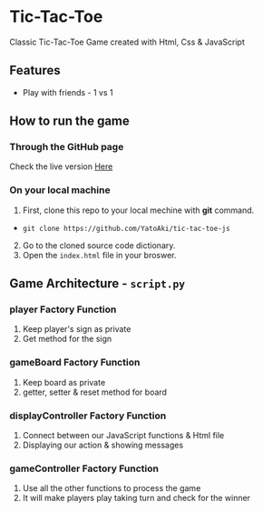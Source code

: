 # Tic-Tac-Toe

Classic Tic-Tac-Toe Game created with Html, Css & JavaScript

## Features

* Play with friends - 1 vs 1

## How to run the game

### Through the GitHub page

Check the live version <a href="https://yatoaki.github.io/tic-tac-toe-js/">Here</a>

### On your local machine

1. First, clone this repo to your local mechine with __git__ command.
* `git clone https://github.com/YatoAki/tic-tac-toe-js`
2. Go to the cloned source code dictionary.
3. Open the `index.html` file in your broswer.

## Game Architecture - `script.py`

### player Factory Function

1. Keep player's sign as private
2. Get method for the sign

### gameBoard Factory Function

1. Keep board as private
2. getter, setter & reset method for board

### displayController Factory Function

1. Connect between our JavaScript functions & Html file
2. Displaying our action & showing messages

### gameController Factory Function

1. Use all the other functions to process the game
2. It will make players play taking turn and check for the winner
